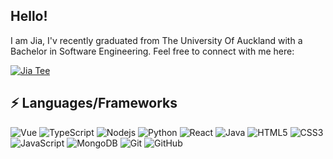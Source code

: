 ## Hello!

I am Jia, I'v recently graduated from The University Of Auckland with a Bachelor in Software Engineering. Feel free to connect with me here:

[![Jia Tee](https://img.shields.io/badge/Jia%20Tee-gray?style=flat&logo=linkedin&link=https://www.linkedin.com/in/jia-tee-019217214/)](https://www.linkedin.com/in/jia-tee-019217214/)


## ⚡ Languages/Frameworks
![Vue](https://img.shields.io/badge/Vue-gray?style=flat-square&logo=vue.js)
![TypeScript](https://img.shields.io/badge/-TypeScript-007ACC?style=flat-square&logo=typescript)
![Nodejs](https://img.shields.io/badge/-Nodejs-black?style=flat-square&logo=Node.js)
![Python](https://img.shields.io/badge/-Python-black?style=flat-square&logo=Python)
![React](https://img.shields.io/badge/-React-black?style=flat-square&logo=react)
![Java](https://img.shields.io/badge/-Java-E34A86?style=flat-square&logo=openjdk)
![HTML5](https://img.shields.io/badge/-HTML5-E34F26?style=flat-square&logo=html5&logoColor=white)
![CSS3](https://img.shields.io/badge/-CSS3-1572B6?style=flat-square&logo=css3)
![JavaScript](https://img.shields.io/badge/-JavaScript-black?style=flat-square&logo=javascript)
![MongoDB](https://img.shields.io/badge/-MongoDB-black?style=flat-square&logo=mongodb)
![Git](https://img.shields.io/badge/-Git-black?style=flat-square&logo=git)
![GitHub](https://img.shields.io/badge/-GitHub-181717?style=flat-square&logo=github)
